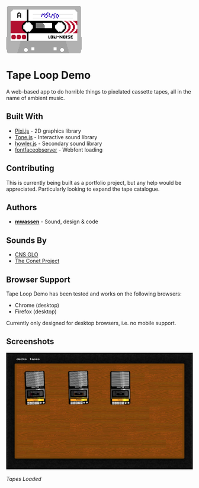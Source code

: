 ![tape](img/tape.png)



# Tape Loop Demo

A web-based app to do horrible things to pixelated cassette tapes, all in the name of ambient music.



## Built With

* [Pixi.js](http://www.pixijs.com/) - 2D graphics library
* [Tone.js](https://tonejs.github.io/) - Interactive sound library
* [howler.js](https://howlerjs.com/) - Secondary sound library
* [fontfaceobserver](https://github.com/bramstein/fontfaceobserver) - Webfont loading



## Contributing

This is currently being built as a portfolio project, but any help would be appreciated. Particularly looking to expand the tape catalogue.



## Authors

* [**mwassen**](https://github.com/mwassen) - Sound, design & code



## Sounds By

* [CNS GLO](https://soundcloud.com/cnsglo)
* [The Conet Project](https://www.irdial.com/conet.htm)



## Browser Support

Tape Loop Demo has been tested and works on the following browsers:

* Chrome (desktop)
* Firefox (desktop)

Currently only designed for desktop browsers, i.e. no mobile support.



## Screenshots

![Screenshot1](./img/Screenshot1.jpeg)

*Tapes Loaded*